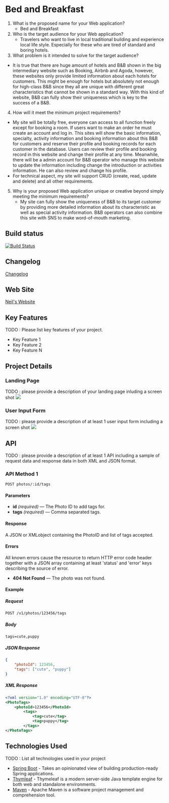 # Bed and Breakfast

1. What is the proposed name for your Web application?
    - Bed and Breakfast
2. Who is the target audience for your Web application?
    - Travelers who want to live in local traditional building and experience local life style. Especially for these who are tired of standard and boring hotels.
3. What problem is it intended to solve for the target audience?
- It is true that there are huge amount of hotels and B&B shown in the big intermediary website such as Booking, Airbnb and Agoda, however, these websites only provide limited information about each hotels for customers. This might be enough for hotels but absolutely not enough for high-class B&B since they all are unique with different great characteristics that cannot be shown in a standard way. With this kind of website, B&B can fully show their uniqueness which is key to the success of a B&B.
4. How will it meet the minimum project requirements?
- My site will be totally free, everyone can access to all function freely except for booking a room. If users want to make an order he must create an account and log in. This sites will show the basic information, specialty, activity information and booking information about this B&B for customers and reserve their profile and booking records for each customer in the database. Users can review their profile and booking record in this website and change their profile at any time. Meanwhile, there will be a admin account for B&B operator who manage this website to update the information including change the introduction or activities information. He can also review and change his profile.
- For technical aspect, my site will support CRUD (create, read, update and delete) and all other requirements.
5. Why is your proposed Web application unique or creative beyond simply meeting the minimum requirements?
     - My site can fully show the uniqueness of B&B to its target customer by providing more detailed information about its characteristic as well as special activity information. B&B operators can also combine this site with SNS to make word-of-mouth marketing.

## Build status


[![Build Status](https://travis-ci.org/infsci2560sp17/full-stack-web-huisefuhao.svg?branch=master)](https://travis-ci.org/infsci2560sp17/full-stack-web-huisefuhao)

## Changelog

[Changelog](CHANGELOG.md)

## Web Site


[Neil's Website](https://huisefuhao.herokuapp.com/)

## Key Features

TODO : Please list key features of your project.

* Key Feature 1
* Key Feature 2
* Key Feature N

## Project Details

### Landing Page

TODO : please provide a description of your landing page inluding a screen shot ![](https://.../image.JPG)

### User Input Form

TODO : please provide a description of at least 1 user input form including a screen shot ![](https://.../image.jpg)

## API

TODO : please provide a description of at least 1 API including a sample of request data and response data in both XML and JSON format.

### API Method 1

    POST photos/:id/tags

#### Parameters

- **id** _(required)_ — The Photo ID to add tags for.
- **tags** _(required)_ — Comma separated tags.

#### Response

A JSON or XMLobject containing the PhotoID and list of tags accepted.

#### Errors

All known errors cause the resource to return HTTP error code header together with a JSON array containing at least 'status' and 'error' keys describing the source of error.

- **404 Not Found** — The photo was not found.

#### Example

##### Request

    POST /v1/photos/123456/tags

##### Body

    tags=cute,puppy


##### JSON Response

```json
{
    "photoId": 123456,
    "tags": ["cute", "puppy"]
}
```

##### XML Response

```xml
<?xml version="1.0" encoding="UTF-8"?>
<PhotoTags>
    <photoId>123456</PhotoId>
        <tags>
            <tag>cute</tag>
            <tag>puppy</tag>
        </tags>
</PhotoTags>
```

## Technologies Used

TODO : List all technologies used in your project

- [Spring Boot](https://projects.spring.io/spring-boot/) - Takes an opinionated view of building production-ready Spring applications.
- [Thymleaf](http://www.thymeleaf.org/) - Thymeleaf is a modern server-side Java template engine for both web and standalone environments.
- [Maven](https://maven.apache.org/) - Apache Maven is a software project management and comprehension tool.
